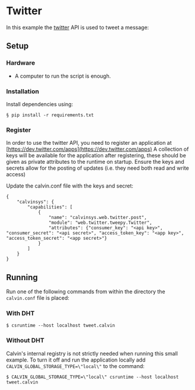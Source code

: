 # Twitter

In this example the [twitter](http://www.twitter.com) API is used to tweet a message:


## Setup

### Hardware

- A computer to run the script is enough.


### Installation

Install dependencies using:

    § pip install -r requirements.txt


### Register 

In order to use the twitter API, you need to register an application at
[https://dev.twitter.com/apps](https://dev.twitter.com/apps)
A collection of keys will be available for the application after registering,
these should be given as private attributes to the runtime on startup.
Ensure the keys and secrets allow for the posting of updates (i.e. they need both read and write access)

Update the calvin.conf file with the keys and secret:

    {
        "calvinsys": {
            "capabilities": [
                {
                    "name": "calvinsys.web.twitter.post",
                    "module": "web.twitter.tweepy.Twitter",
                    "attributes": {"consumer_key": "<api key>", "consumer_secret": "<api secret>", "access_token_key": "<app key>", "access_token_secret": "<app secret>"}
                }
            ]
        }
    }


## Running

Run one of the following commands from within the directory the `calvin.conf` file is placed:

### With DHT

    $ csruntime --host localhost tweet.calvin

### Without DHT

Calvin's internal registry is not strictly needed when running this small
example. To turn it off and run the application locally add `CALVIN_GLOBAL_STORAGE_TYPE=\"local\"`
to the command:

    $ CALVIN_GLOBAL_STORAGE_TYPE=\"local\" csruntime --host localhost tweet.calvin

